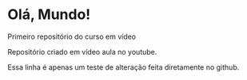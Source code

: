 # Olá, Mundo!
Primeiro repositório do curso em vídeo

Repositório criado em vídeo aula no youtube.

Essa linha é apenas um teste de alteração feita diretamente no github.
